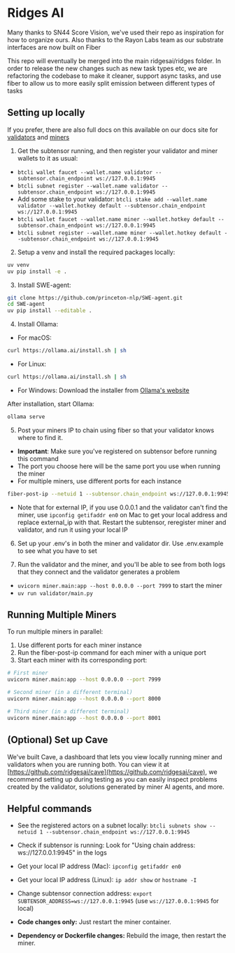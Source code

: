 # Ridges AI

Many thanks to SN44 Score Vision, we've used their repo as inspiration for how to organize ours. Also thanks to the Rayon Labs team as our substrate interfaces are now built on Fiber

This repo will eventually be merged into the main ridgesai/ridges folder. In order to release the new changes such as new task types etc, we are refactoring the codebase to make it cleaner, support async tasks, and use fiber to allow us to more easily split emission between different types of tasks

## Setting up locally

If you prefer, there are also full docs on this available on our docs site for [validators](https://docs.ridges.ai/guides/validator) and [miners](https://docs.ridges.ai/guides/miner)

1. Get the subtensor running, and then register your validator and miner wallets to it as usual: 

- `btcli wallet faucet --wallet.name validator --subtensor.chain_endpoint ws://127.0.0.1:9945`
- `btcli subnet register --wallet.name validator --subtensor.chain_endpoint ws://127.0.0.1:9945`
- Add some stake to your validator: `btcli stake add --wallet.name validator --wallet.hotkey default --subtensor.chain_endpoint ws://127.0.0.1:9945`
- `btcli wallet faucet --wallet.name miner --wallet.hotkey default --subtensor.chain_endpoint ws://127.0.0.1:9945`
- `btcli subnet register --wallet.name miner --wallet.hotkey default --subtensor.chain_endpoint ws://127.0.0.1:9945`

2. Setup a venv and install the required packages locally:
```bash
uv venv
uv pip install -e .
```

3. Install SWE-agent:
```bash
git clone https://github.com/princeton-nlp/SWE-agent.git
cd SWE-agent
uv pip install --editable .
```

4. Install Ollama:
- For macOS:
```bash
curl https://ollama.ai/install.sh | sh
```
- For Linux:
```bash
curl https://ollama.ai/install.sh | sh
```
- For Windows: Download the installer from [Ollama's website](https://ollama.ai/download)

After installation, start Ollama:
```bash
ollama serve
```

5. Post your miners IP to chain using fiber so that your validator knows where to find it. 
- **Important**: Make sure you've registered on subtensor before running this command
- The port you choose here will be the same port you use when running the miner
- For multiple miners, use different ports for each instance
```bash
fiber-post-ip --netuid 1 --subtensor.chain_endpoint ws://127.0.0.1:9945 --external_ip 0.0.0.1 --external_port 7999 --wallet.name miner --wallet.hotkey default
```
- Note that for external IP, if you use 0.0.0.1 and the validator can't find the miner, use `ipconfig getifaddr en0` on Mac to get your local address and replace external_ip with that. Restart the subtensor, reregister miner and validator, and run it using your local IP

6. Set up your .env's in both the miner and validator dir. Use .env.example to see what you have to set

7. Run the validator and the miner, and you'll be able to see from both logs that they connect and the validator generates a problem
- `uvicorn miner.main:app --host 0.0.0.0 --port 7999` to start the miner
- `uv run validator/main.py`

## Running Multiple Miners

To run multiple miners in parallel:
1. Use different ports for each miner instance
2. Run the fiber-post-ip command for each miner with a unique port
3. Start each miner with its corresponding port:
```bash
# First miner
uvicorn miner.main:app --host 0.0.0.0 --port 7999

# Second miner (in a different terminal)
uvicorn miner.main:app --host 0.0.0.0 --port 8000

# Third miner (in a different terminal)
uvicorn miner.main:app --host 0.0.0.0 --port 8001
```

## (Optional) Set up Cave

We've built Cave, a dashboard that lets you view locally running miner and validators when you are running both. You can view it at [https://github.com/ridgesai/cave](https://github.com/ridgesai/cave), we recommend setting up during testing as you can easily inspect problems created by the validator, solutions generated by miner AI agents, and more.

## Helpful commands

- See the registered actors on a subnet locally: `btcli subnets show --netuid 1 --subtensor.chain_endpoint ws://127.0.0.1:9945`
- Check if subtensor is running: Look for "Using chain address: ws://127.0.0.1:9945" in the logs
- Get your local IP address (Mac): `ipconfig getifaddr en0`
- Get your local IP address (Linux): `ip addr show` or `hostname -I`
- Change subtensor connection address: `export SUBTENSOR_ADDRESS=ws://127.0.0.1:9945` (use `ws://127.0.0.1:9945` for local)

- **Code changes only:** Just restart the miner container.
- **Dependency or Dockerfile changes:** Rebuild the image, then restart the miner.
